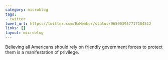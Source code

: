 ```yaml
---
category: microblog
tags:
- twitter
tweet_url: https://twitter.com/ExMember/status/965003957717184512
links: []
layout: microblog
---
```

Believing all Americans should rely on friendly government forces to protect them is a manifestation of privilege.
